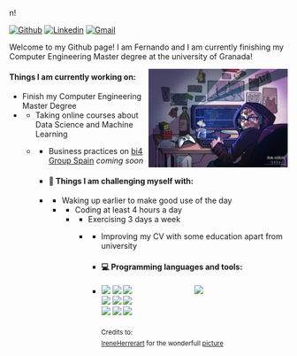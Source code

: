 n!

[![Github](https://img.shields.io/badge/-Github-000?style=flat&logo=Github&logoColor=white)](https://github.com/FernandoRoldan93)
[![Linkedin](https://img.shields.io/badge/-LinkedIn-blue?style=flat&logo=Linkedin&logoColor=white)](https://www.linkedin.com/in/froldanzafra/)
[![Gmail](https://img.shields.io/badge/-Gmail-c14438?style=flat&logo=Gmail&logoColor=white)](mailto:Fernando.Roldan.Zafra@gmail.com)

Welcome to my Github page! I am Fernando and I am currently finishing my Computer Engineering Master degree at the university of Granada!  

<img align=right alt=img src=https://github.com/FernandoRoldan93/FernandoRoldan93/blob/master/cover_image.jpg width=50% height=auto />


####  Things I am currently working on: 
- Finish my Computer Engineering Master Degree
- - Taking online courses about Data Science and Machine Learning
  - - Business practices on [bi4 Group Spain](https://github.com/bi4group)  *coming soon*
   
    - #### :muscle: Things I am challenging myself with:
    - - Waking up earlier to make good use of the day
      - - Coding at least 4 hours a day
        - - Exercising 3 days a week
          - - Improving my CV with some education apart from university
           
            - #### :computer: Programming languages and tools:
            - <p>
                <img width=50% align=right src=https://github-readme-stats.vercel.app/api?username=FernandoRoldan93&show_icons=true&hide_border=true />
         
                <code><img width=10% src=https://www.vectorlogo.zone/logos/java/java-ar21.svg></code>
                <code><img width=10% src=https://www.vectorlogo.zone/logos/python/python-ar21.svg></code>
                <code><img width=8% src=https://www.vectorlogo.zone/logos/r-project/r-project-icon.svg></code>
                <br />
                <code><img width=10% src=https://www.vectorlogo.zone/logos/pocoo_flask/pocoo_flask-ar21.svg></code>
                <code><img width=10% src=https://www.vectorlogo.zone/logos/mysql/mysql-ar21.svg></code>
                <code><img width=10% src=https://www.vectorlogo.zone/logos/mongodb/mongodb-ar21.svg></code>
                <br />
                <code><img width=10% src=https://www.vectorlogo.zone/logos/apache_spark/apache_spark-ar21.svg></code>
                <code><img width=10% src=https://www.vectorlogo.zone/logos/apache_hadoop/apache_hadoop-ar21.svg></code>
                <code><img width=10% src=https://www.vectorlogo.zone/logos/git-scm/git-scm-ar21.svg></code>
                </p>
         
                <sub>Credits to: <br/>[IreneHerrerart](https://www.artstation.com/ireneherrera) for the wonderfull [picture](https://github.com/FernandoRoldan93/FernandoRoldan93/blob/master/cover_image.jpg)</sub>
            </p>
